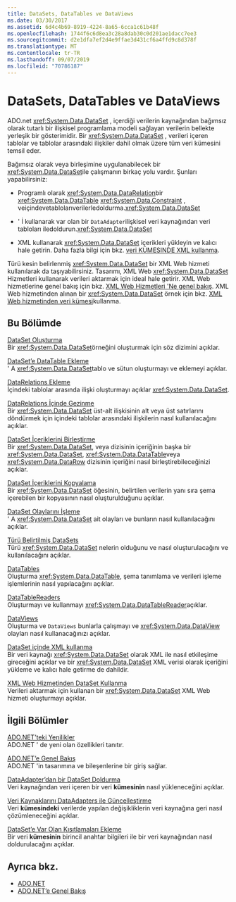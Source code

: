 ```yaml
---
title: DataSets, DataTables ve DataViews
ms.date: 03/30/2017
ms.assetid: 6d4c4b69-8919-4224-8a65-6cca1c61b48f
ms.openlocfilehash: 1744f6c6d8ea3c28a8dab30c0d201ae1dacc7ee3
ms.sourcegitcommit: d2e1dfa7ef2d4e9ffae3d431cf6a4ffd9c8d378f
ms.translationtype: MT
ms.contentlocale: tr-TR
ms.lasthandoff: 09/07/2019
ms.locfileid: "70786187"
---
```

# <a name="datasets-datatables-and-dataviews"></a>DataSets, DataTables ve DataViews
ADO.net <xref:System.Data.DataSet> , içerdiği verilerin kaynağından bağımsız olarak tutarlı bir ilişkisel programlama modeli sağlayan verilerin bellekte yerleşik bir gösterimidir. Bir <xref:System.Data.DataSet> , verileri içeren tablolar ve tablolar arasındaki ilişkiler dahil olmak üzere tüm veri kümesini temsil eder.  
  
 Bağımsız olarak veya birleşimine uygulanabilecek bir <xref:System.Data.DataSet>ile çalışmanın birkaç yolu vardır. Şunları yapabilirsiniz:  
  
- Programlı olarak <xref:System.Data.DataRelation>bir <xref:System.Data.DataTable> <xref:System.Data.Constraint> , veiçindevetablolarıverilerledoldurma.<xref:System.Data.DataSet>  
  
- ' İ kullanarak var olan bir `DataAdapter`ilişkisel veri kaynağından veri tabloları iledoldurun.<xref:System.Data.DataSet>  
  
- XML kullanarak <xref:System.Data.DataSet> içerikleri yükleyin ve kalıcı hale getirin. Daha fazla bilgi için bkz. [veri KÜMESINDE XML kullanma](using-xml-in-a-dataset.md).  
  
 Türü kesin belirlenmiş <xref:System.Data.DataSet> bir XML Web hizmeti kullanılarak da taşıyabilirsiniz. Tasarımı, XML Web <xref:System.Data.DataSet> Hizmetleri kullanarak verileri aktarmak için ideal hale getirir. XML Web hizmetlerine genel bakış için bkz. [XML Web Hizmetleri 'Ne genel bakış](https://docs.microsoft.com/previous-versions/dotnet/netframework-4.0/w9fdtx28(v=vs.100)). XML Web hizmetinden alınan bir <xref:System.Data.DataSet> örnek için bkz. [XML Web hizmetinden veri kümesi](consuming-a-dataset-from-an-xml-web-service.md)kullanma.  
  
## <a name="in-this-section"></a>Bu Bölümde  
 [DataSet Oluşturma](creating-a-dataset.md)  
 Bir <xref:System.Data.DataSet>örneğini oluşturmak için söz dizimini açıklar.  
  
 [DataSet’e DataTable Ekleme](adding-a-datatable-to-a-dataset.md)  
 ' A <xref:System.Data.DataSet>tablo ve sütun oluşturmayı ve eklemeyi açıklar.  
  
 [DataRelations Ekleme](adding-datarelations.md)  
 İçindeki tablolar arasında ilişki oluşturmayı açıklar <xref:System.Data.DataSet>.  
  
 [DataRelations İçinde Gezinme](navigating-datarelations.md)  
 Bir <xref:System.Data.DataSet> üst-alt ilişkisinin alt veya üst satırlarını döndürmek için içindeki tablolar arasındaki ilişkilerin nasıl kullanılacağını açıklar.  
  
 [DataSet İçeriklerini Birleştirme](merging-dataset-contents.md)  
 Bir <xref:System.Data.DataSet>, veya dizisinin içeriğinin başka bir <xref:System.Data.DataSet>, <xref:System.Data.DataTable>veya <xref:System.Data.DataRow> dizisinin içeriğini nasıl birleştirebileceğinizi açıklar.  
  
 [DataSet İçeriklerini Kopyalama](copying-dataset-contents.md)  
 Bir <xref:System.Data.DataSet> öğesinin, belirtilen verilerin yanı sıra şema içerebilen bir kopyasının nasıl oluşturulduğunu açıklar.  
  
 [DataSet Olaylarını İşleme](handling-dataset-events.md)  
 ' A <xref:System.Data.DataSet> ait olayları ve bunların nasıl kullanılacağını açıklar.  
  
 [Türü Belirtilmiş DataSets](typed-datasets.md)  
 Türü <xref:System.Data.DataSet> nelerin olduğunu ve nasıl oluşturulacağını ve kullanılacağını açıklar.  
  
 [DataTables](datatables.md)  
 Oluşturma <xref:System.Data.DataTable>, şema tanımlama ve verileri işleme işlemlerinin nasıl yapılacağını açıklar.  
  
 [DataTableReaders](datatablereaders.md)  
 Oluşturmayı ve kullanmayı <xref:System.Data.DataTableReader>açıklar.  
  
 [DataViews](dataviews.md)  
 Oluşturma ve `DataViews` bunlarla çalışmayı ve <xref:System.Data.DataView> olayları nasıl kullanacağınızı açıklar.  
  
 [DataSet içinde XML kullanma](using-xml-in-a-dataset.md)  
 Bir veri kaynağı <xref:System.Data.DataSet> olarak XML ile nasıl etkileşime gireceğini açıklar ve bir <xref:System.Data.DataSet> XML verisi olarak içeriğini yükleme ve kalıcı hale getirme de dahildir.  
  
 [XML Web Hizmetinden DataSet Kullanma](consuming-a-dataset-from-an-xml-web-service.md)  
 Verileri aktarmak için kullanan bir <xref:System.Data.DataSet> XML Web hizmeti oluşturmayı açıklar.  
  
## <a name="related-sections"></a>İlgili Bölümler  
 [ADO.NET’teki Yenilikler](../whats-new.md)  
 ADO.NET ' de yeni olan özellikleri tanıtır.  
  
 [ADO.NET’e Genel Bakış](../ado-net-overview.md)  
 ADO.NET 'in tasarımına ve bileşenlerine bir giriş sağlar.  
  
 [DataAdapter’dan bir DataSet Doldurma](../populating-a-dataset-from-a-dataadapter.md)  
 Veri kaynağından veri içeren bir veri **kümesinin** nasıl yükleneceğini açıklar.  
  
 [Veri Kaynaklarını DataAdapters ile Güncelleştirme](../updating-data-sources-with-dataadapters.md)  
 Veri **kümesindeki** verilerde yapılan değişikliklerin veri kaynağına geri nasıl çözümleneceğini açıklar.  
  
 [DataSet’e Var Olan Kısıtlamaları Ekleme](../adding-existing-constraints-to-a-dataset.md)  
 Bir veri **kümesinin** birincil anahtar bilgileri ile bir veri kaynağından nasıl doldurulacağını açıklar.  
  
## <a name="see-also"></a>Ayrıca bkz.

- [ADO.NET](../index.md)
- [ADO.NET’e Genel Bakış](../ado-net-overview.md)
